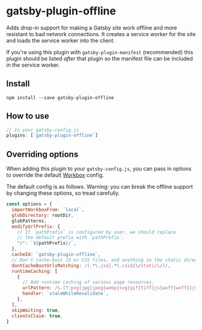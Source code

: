 # gatsby-plugin-offline

Adds drop-in support for making a Gatsby site work offline and more resistant to
bad network connections. It creates a service worker for the site and loads the
service worker into the client.

If you're using this plugin with `gatsby-plugin-manifest` (recommended) this
plugin should be listed _after_ that plugin so the manifest file can be included
in the service worker.

## Install

`npm install --save gatsby-plugin-offline`

## How to use

```javascript
// In your gatsby-config.js
plugins: [`gatsby-plugin-offline`]
```

## Overriding options

When adding this plugin to your `gatsby-config.js`, you can pass in options to
override the default [Workbox](https://developers.google.com/web/tools/workbox/modules/workbox-build) config.

The default config is as follows. Warning: you can break the offline support by
changing these options, so tread carefully.

```javascript
const options = {
  importWorkboxFrom: `local`,
  globDirectory: rootDir,
  globPatterns,
  modifyUrlPrefix: {
    // If `pathPrefix` is configured by user, we should replace
    // the default prefix with `pathPrefix`.
    "/": `${pathPrefix}/`,
  },
  cacheId: `gatsby-plugin-offline`,
  // Don't cache-bust JS or CSS files, and anything in the static directory
  dontCacheBustUrlsMatching: /(.*\.js$|.*\.css$|\/static\/)/,
  runtimeCaching: [
    {
      // Add runtime caching of various page resources.
      urlPattern: /\.(?:png|jpg|jpeg|webp|svg|gif|tiff|js|woff|woff2|json|css)$/,
      handler: `staleWhileRevalidate`,
    },
  ],
  skipWaiting: true,
  clientsClaim: true,
}
```
